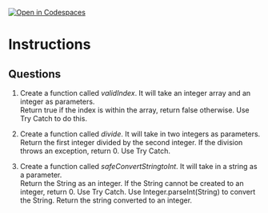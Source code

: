 [![Open in Codespaces](https://classroom.github.com/assets/launch-codespace-2972f46106e565e64193e422d61a12cf1da4916b45550586e14ef0a7c637dd04.svg)](https://classroom.github.com/open-in-codespaces?assignment_repo_id=19071802)
# Instructions  

  ## Questions
  1. Create a function called _validIndex_.  It will take an integer array and an integer as parameters.</br>
Return true if the index is within the array, return false otherwise.  Use Try Catch to do this.</br>

2. Create a function called _divide_.  It will take in two integers as parameters. </br>
Return the first integer divided by the second integer.  If the division throws an exception, return 0.  Use Try Catch.</br>

3. Create a function called _safeConvertStringtoInt_.  It will take in a string as a parameter. </br>
Return the String as an integer.  If the String cannot be created to an integer, return 0.  Use Try Catch.  Use Integer.parseInt(String) to convert the String.
Return the string converted to an integer.
  
